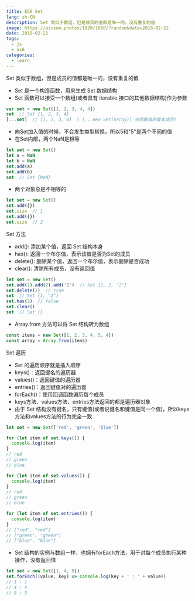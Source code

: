 ```yaml
---
title: ES6 Set
lang: zh-CN
description: Set 类似于数组，但是成员的值都是唯一的，没有重复的值
image: https://picsum.photos/1920/1080/?random&date=2018-02-22
date: 2018-02-22
tags:
  - js
  - es6
categories:
  - learn
--- 
```


Set 类似于数组，但是成员的值都是唯一的，没有重复的值
- Set 是一个构造函数，用来生成 Set 数据结构
- Set 函数可以接受一个数组(或者具有 iterable 接口的其他数据结构)作为参数

<!-- more -->

``` js
var set = new Set([1, 2, 3, 4, 4])
set  // Set {1, 2, 3, 4}
[...set]  // [1, 2, 3, 4]  ( [...new Set(array)] 去除数组的重复成员)
```

- 向Set加入值的时候，不会发生类型转换，所以5和"5"是两个不同的值
- 在Set内部，两个NaN是相等
``` js
let set = new Set()
let a = NaN
let b = NaN
set.add(a)
set.add(b)
set  // Set {NaN}
```

- 两个对象总是不相等的
``` js
let set = new Set()
set.add({})
set.size  // 1
set.add({})
set.size  // 2
```

Set 方法
- add(): 添加某个值，返回 Set 结构本身
- has(): 返回一个布尔值，表示该值是否为Set的成员
- delete(): 删除某个值，返回一个布尔值，表示删除是否成功
- clear(): 清除所有成员，没有返回值
``` js
let set = new Set()
set.add(1).add(2).add('2')  // Set {1, 2, "2"}
set.delete(2)  // true
set  // Set {1, "2"}
set.has(2)  // false
set.clear()
set  // Set {}
```

- Array.from 方法可以将 Set 结构转为数组
``` js
const items = new Set([1, 2, 3, 4, 5, 4])
const array = Array.from(items)
```

Set 遍历
- Set 的遍历顺序就是插入顺序
- keys()：返回键名的遍历器
- values()：返回键值的遍历器
- entries()：返回键值对的遍历器
- forEach()：使用回调函数遍历每个成员
- keys方法、values方法、entries方法返回的都是遍历器对象
- 由于 Set 结构没有键名，只有键值(或者说键名和键值是同一个值)，所以keys方法和values方法的行为完全一致
``` js
let set = new Set(['red', 'green', 'blue'])

for (let item of set.keys()) {
  console.log(item)
}
// red
// green
// blue

for (let item of set.values()) {
  console.log(item)
}
// red
// green
// blue

for (let item of set.entries()) {
  console.log(item)
}
// ["red", "red"]
// ["green", "green"]
// ["blue", "blue"]
```

- Set 结构的实例与数组一样，也拥有forEach方法，用于对每个成员执行某种操作，没有返回值
``` js
let set = new Set([1, 4, 9])
set.forEach((value, key) => console.log(key + ' : ' + value))
// 1 : 1
// 4 : 4
// 9 : 9
```